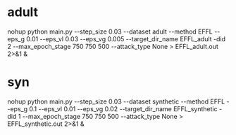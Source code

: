 # adult
nohup python main.py --step_size 0.03 --dataset adult --method EFFL   --eps_g 0.01 --eps_vl 0.03 --eps_vg 0.005  --target_dir_name EFFL_adult -did 2 --max_epoch_stage 750 750 500  --attack_type None > EFFL_adult.out 2>&1 &

# syn
nohup python main.py --step_size 0.03 --dataset synthetic --method EFFL  --eps_g 0.1 --eps_vl 0.01 --eps_vg 0.02  --target_dir_name EFFL_synthetic -did 1 --max_epoch_stage 750 750 500 --attack_type None  > EFFL_synthetic.out 2>&1 &
